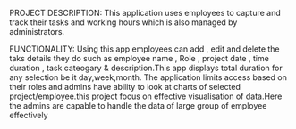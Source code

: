 PROJECT DESCRIPTION: 
This application uses employees to capture and track their tasks and working hours which is also managed by administrators.

FUNCTIONALITY: 
Using this app employees can add , edit and delete the taks details they do such as employee name , Role , project date , time duration , task cateogary & description.This app displays total duration for any selection be it day,week,month. The application limits access based on their roles and admins have ability to look at charts of selected project/employee.this project focus on effective visualisation of data.Here the admins are capable to handle the data of large group of employee effectively
